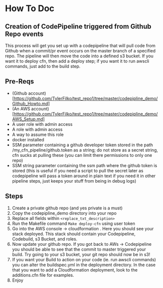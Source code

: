 # How To Doc
## Creation of CodePipeline triggered from Github Repo events
This process will get you set up with a codepipeline that will
pull code from Github when a commit/pr event occurs on the
master branch of a specified repo. The pipeline will then move
the code into a defined s3 bucket. If you want it to deploy
cfn, then add a deploy step; if you want it to run awscli
commands, just add to the build step.

## Pre-Reqs
- (Github account)[https://github.com/TylerFilko/test_repo1/tree/master/codepipline_demo/Github_Howto.md]
- (An AWS account)[https://github.com/TylerFilko/test_repo1/tree/master/codepipline_demo/AWS_Setup.md]
- A user role with admin access
- A role with admin access
- A way to assume this role
- docker installed
- SSM parameter containing a github developer token stored in the path /my_cfn_pipeline/github.token as a string; do not store as a secret string, cfn sucks at pulling these (you can limit there permissions to only one repo)
- SSM string parameter containing the ssm path where the github token is stored (this is useful if you need a script to pull the secret later as codepipeline will pass a token around in plain text if you need it in other pipeline steps, just keeps your stuff from being in debug logs)

## Steps
1. Create a private github repo (and yes private is a must)
2. Copy the codepipline_demo directory into your repo
3. Replace all fields within `<replace_txt_description>`
4. Run the Makefile command `Make deploy-cfn` using user token
5. Go into the AWS console -> cloudformation . Here you should see your stack deployed. This stack should contain your Codepipeline, Codebuild, s3 Bucket, and roles.
6. Now update your github repo. If you got back to AWs -> Codepipeline you should be able to see that the commit to master triggered your build. Try going to your s3 bucket, your git repo should now be in s3!
7. If you want your Build to action on your code (ie. run awscli commands) you can alter the buildspec.yml in the deployment directory. In the case that you want to add a Cloudformation deployment, look to the additions.cfn file for examples.
8. Enjoy
